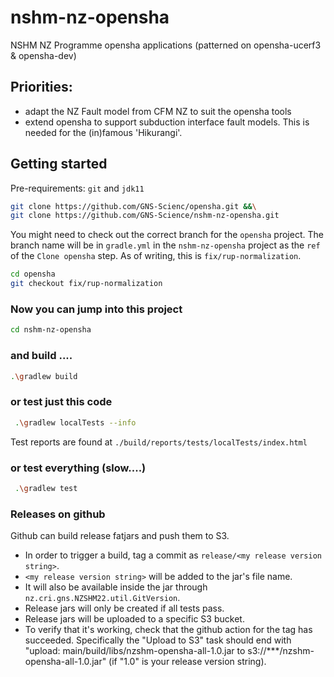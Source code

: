 # nshm-nz-opensha
NSHM NZ Programme opensha applications (patterned on opensha-ucerf3 &amp; opensha-dev)

## Priorities:

 - adapt the NZ Fault model from CFM NZ to suit the opensha tools
 - extend opensha to support subduction interface fault models. This is needed for the (in)famous 'Hikurangi'. 

## Getting started 

Pre-requirements: `git` and `jdk11`

 ```bash
git clone https://github.com/GNS-Scienc/opensha.git &&\
git clone https://github.com/GNS-Science/nshm-nz-opensha.git
 ```

You might need to check out the correct branch for the `opensha` project. The branch name will be in `gradle.yml` in the
`nshm-nz-opensha` project as the `ref` of the `Clone opensha` step. As of writing, this is
`fix/rup-normalization`.

```bash
cd opensha
git checkout fix/rup-normalization
```

### Now you can jump into this project

 ```bash
 cd nshm-nz-opensha
 ```

### and build ....

 ```bash
 .\gradlew build
 ```

### or test just this code

```bash
 .\gradlew localTests --info
```
 
Test reports are found at  `./build/reports/tests/localTests/index.html`

### or test everything (slow....)
```bash
 .\gradlew test
```

### Releases on github

Github can build release fatjars and push them to S3.

- In order to trigger a build, tag a commit as `release/<my release version string>`.
- `<my release version string>` will be added to the jar's file name.
- It will also be available inside the jar through `nz.cri.gns.NZSHM22.util.GitVersion`.
- Release jars will only be created if all tests pass.
- Release jars will be uploaded to a specific S3 bucket.
- To verify that it's working, check that the github action for the tag has succeeded. Specifically the "Upload to S3" task should
  end with "upload: main/build/libs/nzshm-opensha-all-1.0.jar to s3://***/nzshm-opensha-all-1.0.jar" (if "1.0" is your
  release version string).


